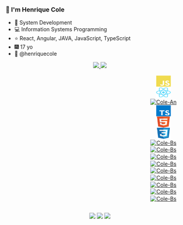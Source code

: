 ###   👑 I'm Henrique Cole
- 🔭 System Development
- 💻 Information Systems Programming
- ⭐  React, Angular, JAVA, JavaScript, TypeScript
- 🎆 17 yo
- 📌 @henriquecole

<div align="center">
  <a href="https://github.com/HenriqueCole">
  <img height="167em" src="https://github-readme-stats.vercel.app/api?username=HenriqueCole&show_icons=true&theme=dark&include_all_commits=true&count_private=true"/>
  <img height="167em" src="https://github-readme-stats.vercel.app/api/top-langs/?username=HenriqueCole&layout=compact&langs_count=7&theme=dark"/>
 </div>
  <div dir="auto">
    <br />
    <div class="containerIMG" style ="display: flex; column-gap: 15px;">
      <div align="center">
  <img align="center" alt="Cole-Js" height="30" width="40" src="https://raw.githubusercontent.com/devicons/devicon/master/icons/javascript/javascript-plain.svg" style="max-width: 1000px;margin: 0px 0px 0px 340px;">
  <img align="center" alt="Cole-Js" height="30" width="40" src="https://raw.githubusercontent.com/devicons/devicon/master/icons/react/react-original.svg" style="max-width: 1000px;margin: 0px 0px 0px 340px;">
  <img align="center" alt="Cole-An" height="30" width="40"   src="https://camo.githubusercontent.com/3a3cf64c9c36f4bc6e83c5b4a4119bace7859bf99b48f968a127462e722cae95/68747470733a2f2f63646e2e776f726c64766563746f726c6f676f2e636f6d2f6c6f676f732f616e67756c61722d69636f6e2e737667" style="max-width: 1000px;margin: 0px 0px 0px 340px;">
  <img align="center" alt="Cole-Ts" height="30" width="40" src="https://raw.githubusercontent.com/devicons/devicon/master/icons/typescript/typescript-plain.svg" style="max-width: 100%;margin: 0px 0px 0px 340px;">
  <img align="center" alt="Cole-HTML" height="30" width="40" src="https://raw.githubusercontent.com/devicons/devicon/master/icons/html5/html5-original.svg" style="max-width: 100%;margin: 0px 0px 0px 340px;">
  <img align="center" alt="Cole-CSS" height="30" width="40" src="https://raw.githubusercontent.com/devicons/devicon/master/icons/css3/css3-original.svg" style="max-width: 100%;margin: 0px 0px 0px 340px;">
  <img align="center" alt="Cole-Bs" height="30" width="40" src="https://brandslogos.com/wp-content/uploads/thumbs/bootstrap-logo-vector.svg" style="max-width: 100%;margin: 0px 0px 0px 340px;">
  <img align="center" alt="Cole-Bs" height="30" width="40" src="https://camo.githubusercontent.com/61e102d7c605ff91efedb9d7e47c1c4a07cef59d3e1da202fd74f4772122ca4e/68747470733a2f2f766974656a732e6465762f6c6f676f2e737667" style="max-width: 100%;margin: 0px 0px 0px 340px;">
  <img align="center" alt="Cole-Bs" height="30" width="40" src="https://upload.wikimedia.org/wikipedia/commons/thumb/d/d9/Node.js_logo.svg/1280px-Node.js_logo.svg.png" style="max-width: 100%;margin: 0px 0px 0px 340px;">
  <img align="center" alt="Cole-Bs" height="30" width="40" src="https://cdn.icon-icons.com/icons2/3053/PNG/512/postman_alt_macos_bigsur_icon_189814.png" style="max-width: 100%;margin: 0px 0px 0px 340px;">
  <img align="center" alt="Cole-Bs" height="30" width="40" src="https://upload.wikimedia.org/wikipedia/commons/thumb/9/96/Sass_Logo_Color.svg/1280px-Sass_Logo_Color.svg.png" style="max-width: 100%;margin: 0px 0px 0px 340px;">
  <img align="center" alt="Cole-Bs" height="30" width="40" src="https://velopert.com/wp-content/uploads/2016/08/npm-logo.png" style="max-width: 100%;margin: 0px 0px 0px 340px;">
  <img align="center" alt="Cole-Bs" height="30" width="40" src="https://cdn.icon-icons.com/icons2/2107/PNG/512/file_type_vscode_icon_130084.png" style="max-width: 100%;margin: 0px 0px 0px 340px;">
  <img align="center" alt="Cole-Bs" height="30" width="40" src="https://upload.wikimedia.org/wikipedia/commons/thumb/4/48/Markdown-mark.svg/2560px-Markdown-mark.svg.png" style="max-width: 100%;margin: 0px 0px 0px 340px;">
  <img align="center" alt="Cole-Bs" height="30" width="40" src="https://upload.wikimedia.org/wikipedia/commons/thumb/e/e3/ESLint_logo.svg/1200px-ESLint_logo.svg.png" style="max-width: 100%;margin: 0px 0px 0px 340px;">
  </div>
</div>
  
##
  <div> 
    <div align="center">
  <a href="https://instagram.com/henriquecole" target="_blank"><img src="https://img.shields.io/badge/-Instagram-%23E4405F?style=for-the-badge&logo=instagram&logoColor=white" target="_blank"></a>
  <a href = "mailto:henriquecolefernandes@gmail.com"><img src="https://img.shields.io/badge/-Gmail-%23333?style=for-the-badge&logo=gmail&logoColor=white" target="_blank"></a>
  <a href="https://www.linkedin.com/in/henrique-cole-fernandes-61b233232/" target="_blank"><img src="https://img.shields.io/badge/-LinkedIn-%230077B5?style=for-the-badge&logo=linkedin&logoColor=white" target="_blank"></a> 
      </div>
 </div>
  
